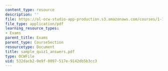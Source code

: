```yaml
---
content_type: resource
description: ''
file: https://ol-ocw-studio-app-production.s3.amazonaws.com/courses/1-124j-foundations-of-software-engineering-fall-2000/532dacb20e9f0097517e9142db5b3cc3_sample_quiz1_answers.pdf
file_type: application/pdf
learning_resource_types:
- Exams
parent_title: Exams
parent_type: CourseSection
resourcetype: Document
title: sample_quiz1_answers.pdf
type: OCWFile
uid: 532dacb2-0e9f-0097-517e-9142db5b3cc3
---
```

